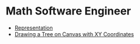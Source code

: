 # Math Software Engineer

- [Representation](representation)
- [Drawing a Tree on Canvas with XY Coordinates](drawing-a-tree-on-canvas-with-xy-coordinates)

